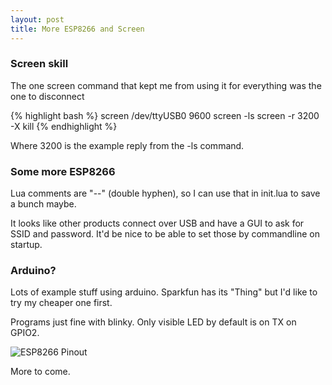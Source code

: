 ```yaml
---
layout: post
title: More ESP8266 and Screen
---
```


### Screen skill
The one screen command that kept me from using it for everything was the one to disconnect

{% highlight bash %}
screen /dev/ttyUSB0 9600
screen -ls
screen -r 3200 -X kill
{% endhighlight %}

Where 3200 is the example reply from the -ls command.

### Some more ESP8266
Lua comments are "--" (double hyphen), so I can use that in init.lua to save a bunch maybe.

It looks like other products connect over USB and have a GUI to ask for SSID and password.  It'd be nice to be able to set those by commandline on startup.

### Arduino?
Lots of example stuff using arduino.  Sparkfun has its "Thing" but I'd like to try my cheaper one first.

Programs just fine with blinky.  Only visible LED by default is on TX on GPIO2.

![ESP8266 Pinout](http://frightanic.com/blog/wp-content/uploads/2015/09/esp8266-nodemcu-dev-kit-v3-pins-300x231.jpg)

More to come.
